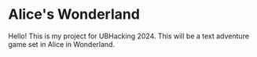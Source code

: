 # Alice's Wonderland

Hello! This is my project for UBHacking 2024. This will be a text adventure game set in Alice in Wonderland.

